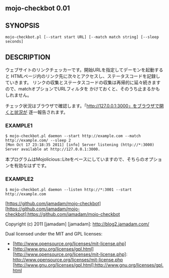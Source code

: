 mojo-checkbot 0.01
---------------

## SYNOPSIS
    
    mojo-checkbot.pl [--start start URL] [--match match string] [--sleep seconds]

## DESCRIPTION

ウェブサイトのリンクチェッカーです。開始URLを指定してデーモンを起動すると
HTMLページ内のリンク先に次々とアクセスし、ステータスコードを記録していきます。
リンクの収集とステータスコードの収集は再帰的に延々続きますので、matchオプションでURLフィルタを
かけておくと、そのうち止まるかもしれません。

チェック状況はブラウザで確認します。「http://127.0.0.1:3000」をブラウザで開くと状況が
逐一報告されます。

### EXAMPLE1

    $ mojo-checkbot.pl daemon --start http://example.com --match http://example.com/ --sleep 2
    [Mon Oct 17 23:18:35 2011] [info] Server listening (http://*:3000)
    Server available at http://127.0.0.1:3000.

本プログラムはMojolicious::Liteをベースにしていますので、そちらのオプションを有効なはずです。

### EXAMPLE2

    $ mojo-checkbot.pl daemon --listen http://*:3001 --start http://example.com

[https://github.com/jamadam/mojo-checkbot]
[https://github.com/jamadam/mojo-checkbot]:https://github.com/jamadam/mojo-checkbot

Copyright (c) 2011 [jamadam]
[jamadam]: http://blog2.jamadam.com/

Dual licensed under the MIT and GPL licenses:

- [http://www.opensource.org/licenses/mit-license.php]
- [http://www.gnu.org/licenses/gpl.html]
[http://www.opensource.org/licenses/mit-license.php]: http://www.opensource.org/licenses/mit-license.php
[http://www.gnu.org/licenses/gpl.html]:http://www.gnu.org/licenses/gpl.html